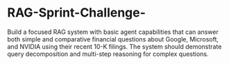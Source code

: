 # RAG-Sprint-Challenge-
Build a focused RAG system with basic agent capabilities that can answer both simple and comparative financial questions about Google, Microsoft, and NVIDIA using their recent 10-K filings. The system should demonstrate query decomposition and multi-step reasoning for complex questions.
